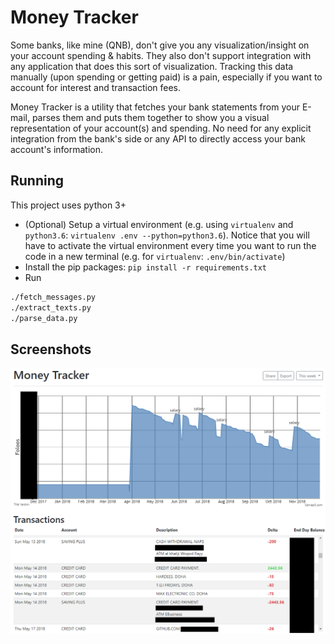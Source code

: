 # Money Tracker
Some banks, like mine (QNB), don't give you any visualization/insight on your account spending & habits. They also don't support integration with any application that does this sort of visualization. Tracking this data manually (upon spending or getting paid) is a pain, especially if you want to account for interest and transaction fees.

Money Tracker is a utility that fetches your bank statements from your E-mail, parses them and puts them together to show you a visual representation of your account(s) and spending. No need for any explicit integration from the bank's side or any API to directly access your bank account's information.

## Running
This project uses python 3+
- (Optional) Setup a virtual environment (e.g. using `virtualenv` and `python3.6`: `virtualenv .env --python=python3.6`). Notice that you will have to activate the virtual environment every time you want to run the code in a new terminal (e.g. for `virtualenv`: `.env/bin/activate`)
- Install the pip packages: `pip install -r requirements.txt`
- Run
```bash
./fetch_messages.py
./extract_texts.py
./parse_data.py
```

## Screenshots
![Visualization Example](docs/screenshot1.png)